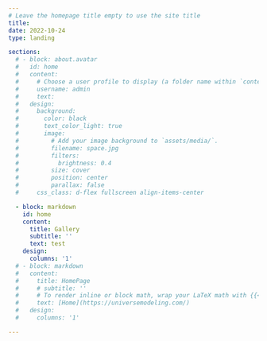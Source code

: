 ```yaml
---
# Leave the homepage title empty to use the site title
title:
date: 2022-10-24
type: landing

sections:
  # - block: about.avatar
  #   id: home
  #   content:
  #     # Choose a user profile to display (a folder name within `content/authors/`)
  #     username: admin
  #     text:
  #   design:
  #     background:
  #       color: black
  #       text_color_light: true
  #       image:
  #         # Add your image background to `assets/media/`.
  #         filename: space.jpg
  #         filters:
  #           brightness: 0.4
  #         size: cover
  #         position: center
  #         parallax: false
  #     css_class: d-flex fullscreen align-items-center

  - block: markdown
    id: home
    content:
      title: Gallery
      subtitle: ''
      text: test
    design:
      columns: '1'
  # - block: markdown
  #   content:
  #     title: HomePage
  #     # subtitle: ''
  #     # To render inline or block math, wrap your LaTeX math with {{< math >}}$...${{< /math >}} or {{< math >}}$$...$${{< /math >}}
  #     text: [Home](https://universemodeling.com/)
  #   design:
  #     columns: '1'

---
```

